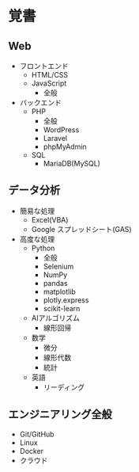 # 覚書

## Web
* フロントエンド
    * HTML/CSS
    * JavaScript
        * 全般
* バックエンド
    * PHP
        * 全般
        * WordPress
        * Laravel
        * phpMyAdmin
    * SQL
        * MariaDB(MySQL)
## データ分析
* 簡易な処理
    * Excel(VBA)
    * Google スプレッドシート(GAS)
* 高度な処理
    * Python
        * 全般
        * Selenium
        * NumPy
        * pandas
        * matplotlib
        * plotly.express
        * scikit-learn
    * AIアルゴリズム
        * 線形回帰
    * 数学
        * 微分
        * 線形代数
        * 統計
    * 英語
        * リーディング

## エンジニアリング全般
* Git/GitHub
* Linux
* Docker
* クラウド
